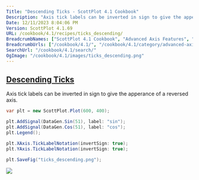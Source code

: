 ```yaml
---
Title: "Descending Ticks - ScottPlot 4.1 Cookbook"
Description: "Axis tick labels can be inverted in sign to give the apperance of a reversed axis."
Date: 12/11/2023 8:04:06 PM
Version: ScottPlot 4.1.69
URL: /cookbook/4.1/recipes/ticks_descending/
BreadcrumbNames: ["ScottPlot 4.1 Cookbook", "Advanced Axis Features", "Descending Ticks"]
BreadcrumbUrls: ["/cookbook/4.1/", "/cookbook/4.1/category/advanced-axis-features", "/cookbook/4.1/recipes/ticks_descending/"]
SearchUrl: "/cookbook/4.1/search/"
OgImage: "/cookbook/4.1/images/ticks_descending.png"
---
```


<h2><a href='/cookbook/4.1/recipes/ticks_descending/'>Descending Ticks</a></h2>

Axis tick labels can be inverted in sign to give the apperance of a reversed axis.

```cs
var plt = new ScottPlot.Plot(600, 400);

plt.AddSignal(DataGen.Sin(51), label: "sin");
plt.AddSignal(DataGen.Cos(51), label: "cos");
plt.Legend();

plt.XAxis.TickLabelNotation(invertSign: true);
plt.YAxis.TickLabelNotation(invertSign: true);

plt.SaveFig("ticks_descending.png");
```

<img src='../../images/ticks_descending.png' class='d-block mx-auto my-5' />


